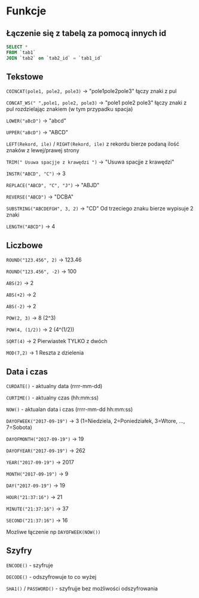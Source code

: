 # Funkcje

## Łączenie się z tabelą za pomocą innych id
``` sql
SELECT *
FROM `tab1`
JOIN `tab2` on `tab2_id` = `tab1_id`
```


## Tekstowe
`COINCAT(pole1, pole2, pole3)` -> "pole1pole2pole3"
	łączy znaki z pul

`CONCAT_WS(" ",pole1, pole2, pole3)` -> "pole1 pole2 pole3" łączy znaki z pul rozdzielając znakiem (w tym przypadku spacja)

`LOWER("aBcD")` -> "abcd"

`UPPER("aBcD")` -> "ABCD"

`LEFT(Rekord, ile)` / `RIGHT(Rekord, ile)`
z rekordu bierze podaną ilość znaków z lewej/prawej strony

`TRIM(" Usuwa spacjje z krawędzi ")` -> "Usuwa spacjje z krawędzi"

`INSTR("ABCD", "C")` -> 3

`REPLACE("ABCD", "C", "J")` -> "ABJD"

`REVERSE("ABCD")` -> "DCBA"

`SUBSTRING("ABCDEFGH", 3, 2)` -> "CD"
Od trzeciego znaku bierze wypisuje 2 znaki

`LENGTH("ABCD")` -> 4

## Liczbowe
`ROUND("123.456", 2)` -> 123.46

`ROUND("123.456", -2)` -> 100

`ABS(2)` -> 2

`ABS(+2)` -> 2

`ABS(-2)` -> 2

`POW(2, 3)` -> 8 (2^3)

`POW(4, (1/2))` -> 2	(4^(1/2))

`SQRT(4)` -> 2	Pierwiastek TYLKO z dwóch

`MOD(7,2)` -> 1	Reszta z dzielenia

## Data i czas
`CURDATE()` - aktualny data (rrrr-mm-dd)

`CURTIME()` - aktualny czas (hh:mm:ss)

`NOW()` - aktualan data i czas (rrrr-mm-dd hh:mm:ss)

`DAYOFWEEK("2017-09-19")` -> 3 (1=Niedziela, 2=Poniedziałek, 3=Wtore, ..., 7=Sobota)

`DAYOFMONTH("2017-09-19")` -> 19

`DAYOFYEAR("2017-09-19")` -> 262

`YEAR("2017-09-19")` -> 2017

`MONTH("2017-09-19")` -> 9

`DAY("2017-09-19")` -> 19

`HOUR("21:37:16")` -> 21

`MINUTE("21:37:16")` -> 37

`SECOND("21:37:16")` -> 16


Mozliwe łączenie np `DAYOFWEEK(NOW())`

## Szyfry
`ENCODE()` - szyfruje

`DECODE()` - odszyfrowuje to co wyżej

`SHA1()` / `PASSWORD()` - szyfrujje bez możliwości odszyfrowania